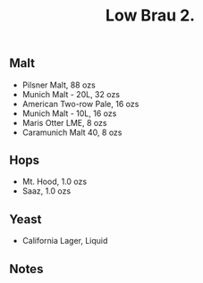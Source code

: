 ﻿---
layout: post
title: Low Brau 2.
tags: [ beer ]
---
## Malt
-  Pilsner Malt, 88 ozs
-  Munich Malt - 20L, 32 ozs
-  American Two-row Pale, 16 ozs
-  Munich Malt - 10L, 16 ozs
-  Maris Otter LME, 8 ozs
-  Caramunich Malt 40, 8 ozs
## Hops
-  Mt. Hood, 1.0 ozs
-  Saaz, 1.0 ozs
## Yeast
-  California Lager, Liquid
## Notes


